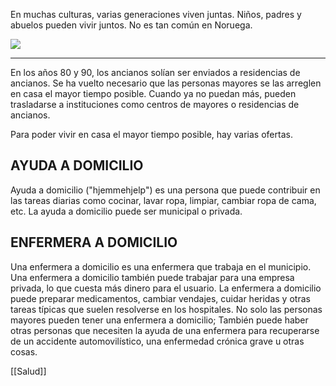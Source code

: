 En muchas culturas, varias generaciones viven juntas. Niños, padres y abuelos pueden vivir juntos. No es tan común en Noruega.

![](https://cdn.kursoria.no/pensum/elements/-_munybt.jpg)

---

En los años 80 y 90, los ancianos solían ser enviados a residencias de ancianos. Se ha vuelto necesario que las personas mayores se las arreglen en casa el mayor tiempo posible. Cuando ya no puedan más, pueden trasladarse a instituciones como centros de mayores o residencias de ancianos.

Para poder vivir en casa el mayor tiempo posible, hay varias ofertas.

## AYUDA A DOMICILIO

Ayuda a domicilio ("hjemmehjelp") es una persona que puede contribuir en las tareas diarias como cocinar, lavar ropa, limpiar, cambiar ropa de cama, etc. La ayuda a domicilio puede ser municipal o privada.

## ENFERMERA A DOMICILIO

Una enfermera a domicilio es una enfermera que trabaja en el municipio. Una enfermera a domicilio también puede trabajar para una empresa privada, lo que cuesta más dinero para el usuario. La enfermera a domicilio puede preparar medicamentos, cambiar vendajes, cuidar heridas y otras tareas típicas que suelen resolverse en los hospitales. No solo las personas mayores pueden tener una enfermera a domicilio; También puede haber otras personas que necesiten la ayuda de una enfermera para recuperarse de un accidente automovilístico, una enfermedad crónica grave u otras cosas.

[[Salud]]

